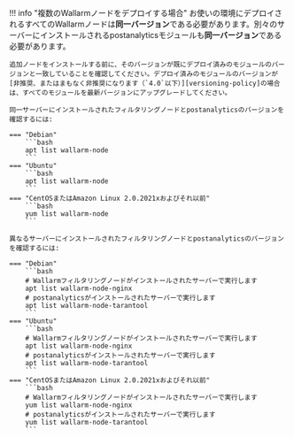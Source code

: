 !!! info "複数のWallarmノードをデプロイする場合"
    お使いの環境にデプロイされるすべてのWallarmノードは**同一バージョン**である必要があります。別々のサーバーにインストールされるpostanalyticsモジュールも**同一バージョン**である必要があります。

    追加ノードをインストールする前に、そのバージョンが既にデプロイ済みのモジュールのバージョンと一致していることを確認してください。デプロイ済みのモジュールのバージョンが[非推奨、またはまもなく非推奨になります（`4.0`以下）][versioning-policy]の場合は、すべてのモジュールを最新バージョンにアップグレードしてください。

    同一サーバーにインストールされたフィルタリングノードとpostanalyticsのバージョンを確認するには:

    === "Debian"
        ```bash
        apt list wallarm-node
        ```
    === "Ubuntu"
        ```bash
        apt list wallarm-node
        ```
    === "CentOSまたはAmazon Linux 2.0.2021xおよびそれ以前"
        ```bash
        yum list wallarm-node
        ```

    異なるサーバーにインストールされたフィルタリングノードとpostanalyticsのバージョンを確認するには:

    === "Debian"
        ```bash
        # Wallarmフィルタリングノードがインストールされたサーバーで実行します
        apt list wallarm-node-nginx
        # postanalyticsがインストールされたサーバーで実行します
        apt list wallarm-node-tarantool
        ```
    === "Ubuntu"
        ```bash
        # Wallarmフィルタリングノードがインストールされたサーバーで実行します
        apt list wallarm-node-nginx
        # postanalyticsがインストールされたサーバーで実行します
        apt list wallarm-node-tarantool
        ```
    === "CentOSまたはAmazon Linux 2.0.2021xおよびそれ以前"
        ```bash
        # Wallarmフィルタリングノードがインストールされたサーバーで実行します
        yum list wallarm-node-nginx
        # postanalyticsがインストールされたサーバーで実行します
        yum list wallarm-node-tarantool
        ```